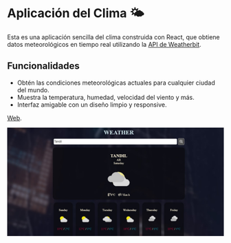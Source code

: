# Aplicación del Clima 🌤️

Esta es una aplicación sencilla del clima construida con React, que obtiene datos meteorológicos en tiempo real utilizando la [API de Weatherbit](https://www.weatherbit.io/).

## Funcionalidades

- Obtén las condiciones meteorológicas actuales para cualquier ciudad del mundo.
- Muestra la temperatura, humedad, velocidad del viento y más.
- Interfaz amigable con un diseño limpio y responsive.

[Web](https://valencmz.github.io/weather-app-react/).

![Caputra](src/assets/weather-app-react.jpg)

